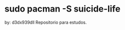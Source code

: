 # sudo pacman -S suicide-life
                                                  
by: d3dx939dll
Repositorio para estudos.

